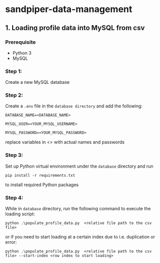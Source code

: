 ﻿# sandpiper-data-management

## 1. Loading profile data into MySQL from csv
### Prerequisite
- Python 3
- MySQL

### Step 1: 
Create a new MySQL database
### Step 2:
Create a `.env` file in the `database directory` and add the following:

```
DATABASE_NAME=<DATABASE_NAME>

MYSQL_USER=<YOUR_MYSQL_USERNAME>

MYSQL_PASSWORD=<YOUR_MYSQL_PASSWORD>
```

replace variables in <> with actual names and passwords

### Step 3:
Set up Python virtual environment under the `database` directory and run

`pip install -r requirements.txt` 

to install required Python packages

### Step 4: 
While in `database` directory, run the following command to execute the loading script:

`python .\populate_profile_data.py  <relative file path to the csv file>`

or if you need to start loading at a certain index due to i.e. duplication or error: 

`python .\populate_profile_data.py  <relative file path to the csv file> --start-index <row index to start loading>`

